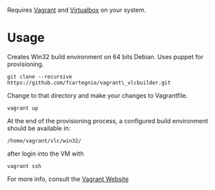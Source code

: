 
Requires [Vagrant](http://downloads.vagrantup.com/) and [Virtualbox](https://www.virtualbox.org/) on your system.

Usage 
===========

Creates Win32 build environment on 64 bits Debian.
Uses puppet for provisioning.

    git clone --recursive https://github.com/fcartegnie/vagrant\_vlcbuilder.git

Change to that directory and make your changes to Vagrantfile.

    vagrant up

At the end of the provisioning process, a configured build environment should be available in:

    /home/vagrant/vlc/win32/

after login into the VM with

    vagrant ssh

For more info, consult the [Vagrant Website](http://www.vagrantup.com/)

